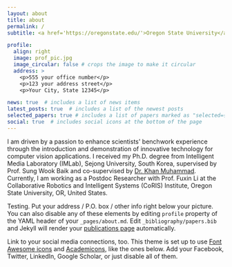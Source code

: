 ```yaml
---
layout: about
title: about
permalink: /
subtitle: <a href='https://oregonstate.edu/'>Oregon State University</a>. #Address. Contacts. Moto. Etc.

profile:
  align: right
  image: prof_pic.jpg
  image_circular: false # crops the image to make it circular
  address: >
    <p>555 your office number</p>
    <p>123 your address street</p>
    <p>Your City, State 12345</p>

news: true  # includes a list of news items
latest_posts: true  # includes a list of the newest posts
selected_papers: true # includes a list of papers marked as "selected={true}"
social: true  # includes social icons at the bottom of the page
---
```


I am driven by a passion to enhance scientists' benchwork experience through the introduction and demonstration of innovative technology for computer vision applications. I received my Ph.D. degree from Intelligent Media Laboratory (IMLab), Sejong University, South Korea, supervised by Prof. Sung Wook Baik and co-supervised by [Dr. Khan Muhammad](https://scholar.google.com.pk/citations?user=k5oUZyQAAAAJ&hl). Currently, I am working as a Postdoc Researcher with Prof. Fuxin Li at the Collaborative Robotics and Intelligent Systems (CoRIS) Institute, Oregon State University, OR, United States. 

Testing. Put your address / P.O. box / other info right below your picture. You can also disable any of these elements by editing `profile` property of the YAML header of your `_pages/about.md`. Edit `_bibliography/papers.bib` and Jekyll will render your [publications page](/al-folio/publications/) automatically.

Link to your social media connections, too. This theme is set up to use [Font Awesome icons](http://fortawesome.github.io/Font-Awesome/) and [Academicons](https://jpswalsh.github.io/academicons/), like the ones below. Add your Facebook, Twitter, LinkedIn, Google Scholar, or just disable all of them.
